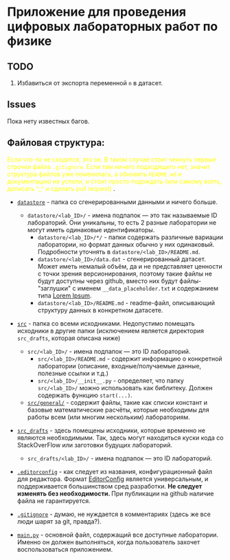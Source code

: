 # Приложение для проведения цифровых лабораторных работ по физике

## TODO

1. Избавиться от экспорта переменной `n` в датасет.

## Issues

Пока нету известных багов.

## Файловая структура:

<span style="color:yellow">Если что-то не сходится, это ок. В таком случае стоит чекнуть первые строчки файла `.gitignore`. Если там ничего подходящего нет, значит структура файлов уже поменялась, а обновить `README.md` и документацию не успели, и стоит просто подождать (или самому взять, дописать ^_^ и сделать pull request) </span>.

- [`datastore`](datastore) - папка со сгенерированными данными и ничего больше.
  - `datastore/<lab_ID>/` - имена подпапок — это так называемые ID лабораторий. Они уникальны, то есть 2 разные лаборатории не могут иметь одинаковые идентификаторы. 
    - `datastore/<lab_ID>/*/` - папки содержать различные вариации лаборатории, но формат данных обычно у них одинаковый. Подробности уточнять в `datastore/<lab_ID>/README.md`.
    - `datastore/<lab_ID>/data.dat` - сгенерированный датасет. Может иметь немалый объём, да и не представляет ценности с точки зрения версионирования, поэтому такие файлы не будут доступны через github, вместо них будут файлы-"заглушки" с именем `__data_placeholder.txt` и содержанием типа [Lorem Ipsum](https://www.lipsum.com/).
    - `datastore/<lab_ID>/README.md` - readme-файл, описывающий структуру данных в конкретном датасете.


- [`src`](src) - папка со всеми исходниками. Недопустимо помещать исходники в другие папки (исключением является директория `src_drafts`, которая описана ниже)
  - `src/<lab_ID>/` - имена подпапок — это ID лабораторий. 
    - `src/<lab_ID>/README.md` - содержит информацию о конкретной лаборатории (описание, входные/получаемые данные, полезные ссылки и т.д.)
    - `src/<lab_ID>/__init__.py` - определяет, что папку `src/<lab_ID>/` можно использовать как библитеку. Должен содержать функцию `start(...)`.
  - [`src/general/`](src/general) - содержит файлы, такие как списки констант и базовые математические расчёты, которые необходимы для работы всем (или многим нескольким) лабораториям.


- [`src_drafts`](src_drafts) - здесь помещены исходники, которые временно не являются необходимыми. Так, здесь могут находиться куски кода со StackOverFlow или заготовки будущих лабораторий.
  - `src_drafts/<lab_ID>/` - имена подпапок — это ID лабораторий.


- [`.editorconfig`](.editorconfig) - как следует из названия, конфигурационный файл для редактора. Формат [EditorConfig](https://editorconfig.org/) является универсальным, и поддерживается большинством сред разработки. <b> Не следует изменять без необходимости. </b> При публикации на github наличие файла не гарантируется.
- [`.gitignore`](.gitignore) - думаю, не нуждается в комментариях (здесь же все люди шарят за git, правда?).
- [`main.py`](main.py) - основной файл, содержащий все доступные лаборатории. Именно он должен выполняться, когда пользователь захочет воспользоваться приложением.
